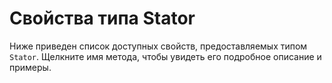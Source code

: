# Свойства типа Stator
Ниже приведен список доступных свойств, предоставляемых типом `Stator`. Щелкните имя метода, чтобы увидеть его подробное описание и примеры.
